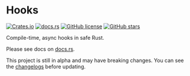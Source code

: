 # Hooks

[![Crates.io](https://img.shields.io/crates/v/hooks?style=for-the-badge)](https://crates.io/crates/hooks)
[![docs.rs](https://img.shields.io/docsrs/hooks/latest?style=for-the-badge)](https://docs.rs/hooks)
[![GitHub license](https://img.shields.io/github/license/frender-rs/hooks?style=for-the-badge)](https://github.com/frender-rs/hooks/blob/main/LICENSE)
[![GitHub stars](https://img.shields.io/github/stars/frender-rs/hooks?style=for-the-badge)](https://github.com/frender-rs/hooks/stargazers)

Compile-time, async hooks in safe Rust.

Please see docs on [docs.rs](https://docs.rs/hooks).

This project is still in alpha and may have breaking changes.
You can see the [changelogs](./packages/hooks/CHANGELOG.md) before updating.
